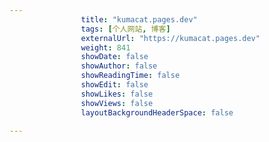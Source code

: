---
                title: "kumacat.pages.dev"
                tags: [个人网站, 博客]
                externalUrl: "https://kumacat.pages.dev"
                weight: 841
                showDate: false
                showAuthor: false
                showReadingTime: false
                showEdit: false
                showLikes: false
                showViews: false
                layoutBackgroundHeaderSpace: false
                ---

